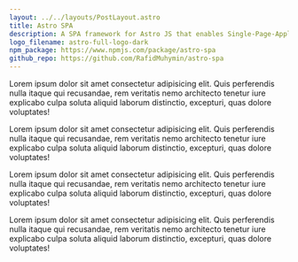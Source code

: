 ```yaml
---
layout: ../../layouts/PostLayout.astro
title: Astro SPA
description: A SPA framework for Astro JS that enables Single-Page-Application like navigation in a website built using Astro.
logo_filename: astro-full-logo-dark
npm_package: https://www.npmjs.com/package/astro-spa
github_repo: https://github.com/RafidMuhymin/astro-spa
---
```


Lorem ipsum dolor sit amet consectetur adipisicing elit. Quis perferendis nulla itaque qui recusandae, rem veritatis nemo architecto tenetur iure explicabo culpa soluta aliquid laborum distinctio, excepturi, quas dolore voluptates!

Lorem ipsum dolor sit amet consectetur adipisicing elit. Quis perferendis nulla itaque qui recusandae, rem veritatis nemo architecto tenetur iure explicabo culpa soluta aliquid laborum distinctio, excepturi, quas dolore voluptates!

Lorem ipsum dolor sit amet consectetur adipisicing elit. Quis perferendis nulla itaque qui recusandae, rem veritatis nemo architecto tenetur iure explicabo culpa soluta aliquid laborum distinctio, excepturi, quas dolore voluptates!

Lorem ipsum dolor sit amet consectetur adipisicing elit. Quis perferendis nulla itaque qui recusandae, rem veritatis nemo architecto tenetur iure explicabo culpa soluta aliquid laborum distinctio, excepturi, quas dolore voluptates!
